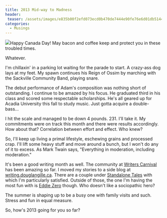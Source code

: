 ```yaml
---
title: 2013 Mid-way to Madness
header:
 teaser: /assets/images/e835b00f2efd073ecd0b470de7444e90fe76e6d01db5144291f2c9_640_maple-leaf.jpg
categories:
  - Musings
---
```

<img src="https://douglangille.github.io/assets/images/e835b00f2efd073ecd0b470de7444e90fe76e6d01db5144291f2c9_640_maple-leaf.jpg">Happy Canada Day! May bacon and coffee keep and protect you in these troubled times.

Whatever.

I'm chillaxin' in a parking lot waiting for the parade to start. A crazy-ass dog lays at my feet. My spawn continues his Reign of Ossim by marching with the Sackville Community Band, playing snare.

The debut performance of Adam's composition was nothing short of outstanding. I continue to be amazed by his focus. He graduated third in his class and scored some respectable scholarships. He's all geared up for Acadia University this fall to study music. Just gotta acquire a double-bass...

I hit the scale and managed to be down 4 pounds. 231. I'll take it. My commitments were on track this month and there were results accordingly. How about that? Correlation between effort and effect. Who knew?

So, I'll keep up living a primal lifestyle, eschewing grains and processed crap. I'll lift some heavy stuff and move around a bunch, but I won't do any of it to excess. As Mark Twain says, "Everything in moderation, including moderation."

It's been a good writing month as well. The community at <a href="http://www.writerscarnival.ca">Writers Carnival</a> has been amazing so far. I moved my stories to a side blog at <a href="http://writing.douglangille.ca">writing.douglangille.ca</a>. There are a couple under <a href="http://writing.douglangille.ca/tagged/Standalone+Tales">Standalone Tales</a> with which I'm particularly satisfied. Outside of those, the one I'm having the most fun with is <a href="http://writing.douglangille.ca/tagged/Eddie+Zero/chrono">Eddie Zero</a> though. Who doesn't like a sociopathic hero?

The summer is shaping up to be a busy one with family visits and such. Stress and fun in equal measure.

So, how's 2013 going for you so far?